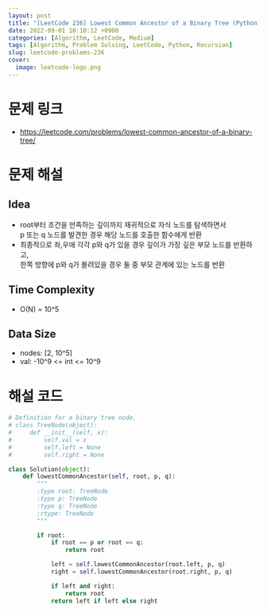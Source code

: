 ```yaml
---
layout: post
title: "[LeetCode 236] Lowest Common Ancestor of a Binary Tree (Python)"
date: 2022-09-01 10:10:12 +0900
categories: [Algorithm, LeetCode, Medium]
tags: [Algorithm, Problem Solving, LeetCode, Python, Recursion]
slug: leetcode-problems-236
cover:
  image: leetcode-logo.png
---
```


# 문제 링크
- https://leetcode.com/problems/lowest-common-ancestor-of-a-binary-tree/

# 문제 해설

## Idea
- root부터 조건을 만족하는 깊이까지 재귀적으로 자식 노드를 탐색하면서   
  p 또는 q 노드를 발견한 경우 해당 노드를 호출한 함수에게 반환
- 최종적으로 좌,우에 각각 p와 q가 있을 경우 깊이가 가장 깊은 부모 노드를 반환하고,   
  한쪽 방향에 p와 q가 몰려있을 경우 둘 중 부모 관계에 있는 노드를 반환

## Time Complexity
- O(N) = 10^5

## Data Size
- nodes: [2, 10^5]
- val: -10^9 <= int <= 10^9

# 해설 코드

```python
# Definition for a binary tree node.
# class TreeNode(object):
#     def __init__(self, x):
#         self.val = x
#         self.left = None
#         self.right = None

class Solution(object):
    def lowestCommonAncestor(self, root, p, q):
        """
        :type root: TreeNode
        :type p: TreeNode
        :type q: TreeNode
        :rtype: TreeNode
        """

        if root:
            if root == p or root == q:
                return root

            left = self.lowestCommonAncestor(root.left, p, q)
            right = self.lowestCommonAncestor(root.right, p, q)

            if left and right:
                return root
            return left if left else right
```